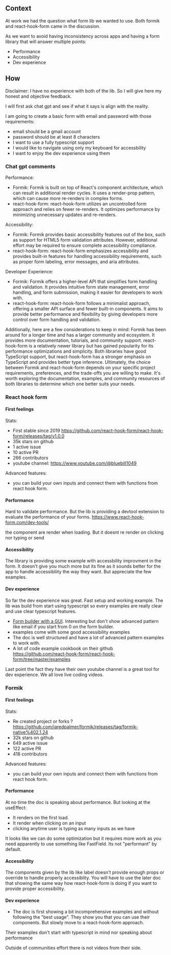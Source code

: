 ## Context

At work we had the question what form lib we wanted to use. Both formik and react-hook-form came in the discussion.

As we want to avoid having inconsistency across apps and having a form library that will answer multiple points:

- Performance
- Accessibility
- Dev experience

## How

Disclaimer: I have no experience with both of the lib. So I will give here my honest and objective feedback.

I will first ask chat gpt and see if what it says is align with the reality.

I am going to create a basic form with email and password with those requirements:

- email should be a gmail account
- password should be at least 8 characters
- I want to use a fully typescript support
- I would like to navigate using only my keyboard for accessbility
- I want to enjoy the dev experience using them

### Chat gpt comments

Performance:

- Formik: Formik is built on top of React's component architecture, which can result in additional render cycles. It uses a render-prop pattern, which can cause more re-renders in complex forms.
- react-hook-form: react-hook-form utilizes an uncontrolled form approach and relies on fewer re-renders. It optimizes performance by minimizing unnecessary updates and re-renders.

Accessibility:

- Formik: Formik provides basic accessibility features out of the box, such as support for HTML5 form validation attributes. However, additional effort may be required to ensure complete accessibility compliance.
- react-hook-form: react-hook-form emphasizes accessibility and provides built-in features for handling accessibility requirements, such as proper form labeling, error messages, and aria attributes.

Developer Experience:

- Formik: Formik offers a higher-level API that simplifies form handling and validation. It provides intuitive form state management, error handling, and form submission, making it easier for developers to work with.
- react-hook-form: react-hook-form follows a minimalist approach, offering a smaller API surface and fewer built-in components. It aims to provide better performance and flexibility by giving developers more control over form handling and validation.

Additionally, here are a few considerations to keep in mind:
Formik has been around for a longer time and has a larger community and ecosystem. It provides more documentation, tutorials, and community support.
react-hook-form is a relatively newer library but has gained popularity for its performance optimizations and simplicity.
Both libraries have good TypeScript support, but react-hook-form has a stronger emphasis on TypeScript and provides better type inference.
Ultimately, the choice between Formik and react-hook-form depends on your specific project requirements, preferences, and the trade-offs you are willing to make. It's worth exploring the documentation, examples, and community resources of both libraries to determine which one better suits your needs.

### React hook form

#### First feelings

Stats:

- First stable since 2019 https://github.com/react-hook-form/react-hook-form/releases/tag/v1.0.0
- 35k stars on github
- 1 active issue
- 10 active PR
- 266 contributors
- youtube channel: https://www.youtube.com/@bluebill1049

Advanced features:

- you can build your own inputs and connect them with functions from react hook form.

#### Performance

Hard to validate performance. But the lib is providing a devtool extension to evaluate the performance of your forms. https://www.react-hook-form.com/dev-tools/

the component are render when loading. But it doesnt re render on clicking nor typing or send

#### Accessibility

The library is providing some example with accessbility improvment in the form. It doesn't give you much more but its fine as it sounds better for the app to handle accessibliity the way they want. But appreciate the few examples.

#### Dev experience

So far the dev experience was great. Fast setup and working example. The lib was build from start using typescript so every examples are really clear and use clear typescript features.

- [Form builder with a GUI](https://www.react-hook-form.com/form-builder/). Interesting but don't show advanced pattern like email if you start from 0 on the form builder.
- examples come with some good accessibility examples
- The doc is well structured and have a lot of advanced pattern examples to work with.
- A lot of code example cookbook on their github https://github.com/react-hook-form/react-hook-form/tree/master/examples

Last point the fact they have their own youtube channel is a great tool for dev experience. We all love live coding videos.

### Formik

#### First feelings

Stats:

- Re created project or forks ? https://github.com/jaredpalmer/formik/releases/tag/formik-native%402.1.24
- 32k stars on github
- 649 active issue
- 122 active PR
- 418 contributors

Advanced features:

- you can build your own inputs and connect them with functions from react hook form.

#### Performance

At no time the doc is speaking about performance. But looking at the useEffect:

- It renders on the first load.
- It render when clicking on an input
- clicking anytime user is typing as many inputs as we have

It looks like we can do some optimization but it requires more work as you need apparently to use something like FastField.
Its not "performant" by default.

#### Accessibility

The components given by the lib like label doesn't provide enough props or override to handle properly accessiblity.
You will have to use the later doc that showing the same way how react-hook-form is doing if you want to provide proper accessibility.

#### Dev experience

- The doc is first showing a bit incomprehensive examples and without following the "best usage". They show you that
  you can use their components. But slowly move to a react-hook-form approach.

Their examples don't start with typescript in mind nor speaking about performance

Outside of communities effort there is not videos from their side.
